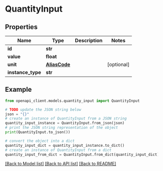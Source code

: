# QuantityInput


## Properties

Name | Type | Description | Notes
------------ | ------------- | ------------- | -------------
**id** | **str** |  | 
**value** | **float** |  | 
**unit** | [**AliasCode**](AliasCode.md) |  | [optional] 
**instance_type** | **str** |  | 

## Example

```python
from openapi_client.models.quantity_input import QuantityInput

# TODO update the JSON string below
json = "{}"
# create an instance of QuantityInput from a JSON string
quantity_input_instance = QuantityInput.from_json(json)
# print the JSON string representation of the object
print(QuantityInput.to_json())

# convert the object into a dict
quantity_input_dict = quantity_input_instance.to_dict()
# create an instance of QuantityInput from a dict
quantity_input_from_dict = QuantityInput.from_dict(quantity_input_dict)
```
[[Back to Model list]](../README.md#documentation-for-models) [[Back to API list]](../README.md#documentation-for-api-endpoints) [[Back to README]](../README.md)


